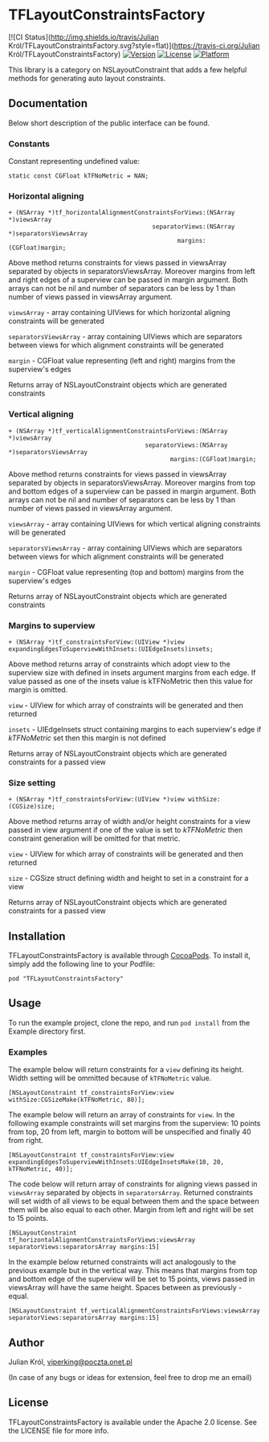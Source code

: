# TFLayoutConstraintsFactory

[![CI Status](http://img.shields.io/travis/Julian Król/TFLayoutConstraintsFactory.svg?style=flat)](https://travis-ci.org/Julian Król/TFLayoutConstraintsFactory)
[![Version](https://img.shields.io/cocoapods/v/TFLayoutConstraintsFactory.svg?style=flat)](http://cocoadocs.org/docsets/TFLayoutConstraintsFactory)
[![License](https://img.shields.io/cocoapods/l/TFLayoutConstraintsFactory.svg?style=flat)](http://cocoadocs.org/docsets/TFLayoutConstraintsFactory)
[![Platform](https://img.shields.io/cocoapods/p/TFLayoutConstraintsFactory.svg?style=flat)](http://cocoadocs.org/docsets/TFLayoutConstraintsFactory)

This library is a category on NSLayoutConstraint that adds a few helpful methods for generating auto layout constraints.

## Documentation

Below short description of the public interface can be found.

### Constants

Constant representing undefined value:

    static const CGFloat kTFNoMetric = NAN;


### Horizontal aligning

    + (NSArray *)tf_horizontalAlignmentConstraintsForViews:(NSArray *)viewsArray 
                                            separatorViews:(NSArray *)separatorsViewsArray 
                                                   margins:(CGFloat)margin;

Above method returns constraints for views passed in viewsArray separated by objects in separatorsViewsArray. Moreover
margins from left and right edges of a superview can be passed in margin argument.
Both arrays can not be nil and number of separators can be less by 1 than number of views passed in viewsArray argument.

`viewsArray` - array containing UIViews for which horizontal aligning constraints will be generated

`separatorsViewsArray` - array containing UIViews which are separators between views for which alignment constraints will be generated

`margin` - CGFloat value representing (left and right) margins from the superview's edges

Returns array of NSLayoutConstraint objects which are generated constraints

### Vertical aligning

    + (NSArray *)tf_verticalAlignmentConstraintsForViews:(NSArray *)viewsArray 
                                          separatorViews:(NSArray *)separatorsViewsArray 
                                                 margins:(CGFloat)margin;  

Above method returns constraints for views passed in viewsArray separated by objects in separatorsViewsArray. Moreover
margins from top and bottom edges of a superview can be passed in margin argument.
Both arrays can not be nil and number of separators can be less by 1 than number of views passed in viewsArray argument.

`viewsArray` - array containing UIViews for which vertical aligning constraints will be generated

`separatorsViewsArray` - array containing UIViews which are separators between views for which alignment constraints will be generated

`margin` - CGFloat value representing (top and bottom) margins from the superview's edges

Returns array of NSLayoutConstraint objects which are generated constraints

### Margins to superview

    + (NSArray *)tf_constraintsForView:(UIView *)view expandingEdgesToSuperviewWithInsets:(UIEdgeInsets)insets;

Above method returns array of constraints which adopt view to the superview size with defined in insets argument margins from each
edge. If value passed as one of the insets value is kTFNoMetric then this value for margin is omitted.

`view` - UIView for which array of constraints will be generated and then returned

`insets` - UIEdgeInsets struct containing margins to each superview's edge if *kTFNoMetric* set then this margin is not defined

Returns array of NSLayoutConstraint objects which are generated constraints for a passed view

### Size setting

    + (NSArray *)tf_constraintsForView:(UIView *)view withSize:(CGSize)size;

Above method returns array of width and/or height constraints for a view passed in view argument if one of the value is set to *kTFNoMetric*
then constraint generation will be omitted for that metric.

`view` - UIView for which array of constraints will be generated and then returned

`size` - CGSize struct defining width and height to set in a constraint for a view

Returns array of NSLayoutConstraint objects which are generated constraints for a passed view


## Installation

TFLayoutConstraintsFactory is available through [CocoaPods](http://cocoapods.org). To install
it, simply add the following line to your Podfile:

    pod "TFLayoutConstraintsFactory"

## Usage

To run the example project, clone the repo, and run `pod install` from the Example directory first.

### Examples

The example below will return constraints for a `view` defining its height. Width setting will be ommitted because of `kTFNoMetric` value.

    [NSLayoutConstraint tf_constraintsForView:view withSize:CGSizeMake(kTFNoMetric, 80)];

The example below will return an array of constraints for `view`. In the following example constraints will set margins from the superview: 10 points from top, 20 from left, margin to bottom will be unspecified and finally 40 from right.

    [NSLayoutConstraint tf_constraintsForView:view expandingEdgesToSuperviewWithInsets:UIEdgeInsetsMake(10, 20, kTFNoMetric, 40)];

The code below will return array of constraints for aligning views passed in `viewsArray` separated by objects in `separatorsArray`. 
Returned constraints will set width of all views to be equal between them and the space between them will be also equal to each other. Margin from left and right will be set to 15 points.

    [NSLayoutConstraint tf_horizontalAlignmentConstraintsForViews:viewsArray separatorViews:separatorsArray margins:15]

In the example below returned constraints will act analogously to the previous example but in the vertical way. This means that margins from top and bottom edge of the superview will be set to 15 points, views passed in viewsArray will have the same height.
Spaces between as previously - equal. 

    [NSLayoutConstraint tf_verticalAlignmentConstraintsForViews:viewsArray separatorViews:separatorsArray margins:15]

## Author

Julian Król, viperking@poczta.onet.pl

(In case of any bugs or ideas for extension, feel free to drop me an email)

## License

TFLayoutConstraintsFactory is available under the Apache 2.0 license. See the LICENSE file for more info.

